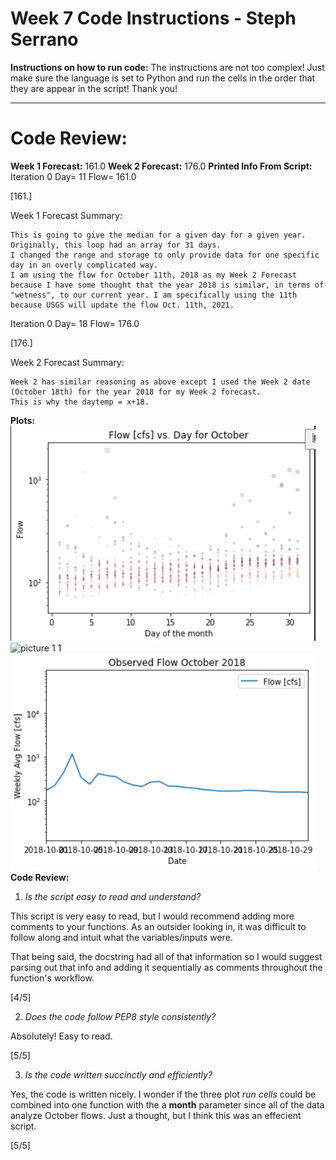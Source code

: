 # Week 7 Code Instructions - Steph Serrano

**Instructions on how to run code:**
The instructions are not too complex! Just make sure the language is set to Python and run the cells in the order that they are appear in the script! Thank you!

---
# Code Review:
**Week 1 Forecast:**
161.0
**Week 2 Forecast:**
176.0
**Printed Info From Script:**
Iteration 0 Day= 11 Flow= 161.0

[161.]

Week 1 Forecast Summary: 
    
    This is going to give the median for a given day for a given year. Originally, this loop had an array for 31 days.
    I changed the range and storage to only provide data for one specific day in an overly complicated way.
    I am using the flow for October 11th, 2018 as my Week 2 Forecast because I have some thought that the year 2018 is similar, in terms of "wetness", to our current year. I am specifically using the 11th because USGS will update the flow Oct. 11th, 2021.

Iteration 0 Day= 18 Flow= 176.0

[176.]

Week 2 Forecast Summary: 
    
    Week 2 has similar reasoning as above except I used the Week 2 date (October 18th) for the year 2018 for my Week 2 forecast.
    This is why the daytemp = x+18.
**Plots:**
![picture 1](../../images/e178f66d7e47a09a3176a58923c4666faf77b9a9ca9f14ba08157990d271c273.png)  
![![picture 1](../../images/e178f66d7e47a09a3176a58923c4666faf77b9a9ca9f14ba08157990d271c273.png)  
 1](../../images/4f4be30bf428204d627182c712897f919aa00ee0532af23d6f81ddcd71d26844.png)  
![picture 4](../../images/fa2c676713b4d0104a7932660016dc6b9db369b57508b3ed5595c12bf8af3af6.png)  
**Code Review:**
1. *Is the script easy to read and understand?*

This script is very easy to read, but I would recommend adding more comments to your functions. As an outsider looking in, it was difficult to follow along and intuit what the variables/inputs were. 

That being said, the docstring had all of that information so I would suggest parsing out that info and adding it sequentially as comments throughout the function's workflow.

[4/5]

2. *Does the code follow PEP8 style consistently?*

Absolutely! Easy to read.

[5/5]

3. *Is the code written succinctly and efficiently?*

Yes, the code is written nicely. I wonder if the three plot *run cells* could be combined into one function with the a **month** parameter since all of the data analyze October flows. Just a thought, but I think this was an effecient script.

[5/5]
